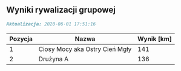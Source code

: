 ## Wyniki rywalizacji grupowej

```markdown
Aktualizacja: 2020-06-01 17:51:16
```

Pozycja | Nazwa | Wynik [km] |
------------ | -------------  | -------------
 1 |Ciosy Mocy aka Ostry Cień Mgły | 141 
 2 |Drużyna A | 136